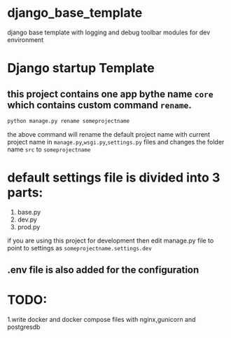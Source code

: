 # django_base_template

django base template with logging and debug toolbar modules for dev environment

# Django startup Template

## this project contains one app bythe name `core` which contains custom command `rename`.

```python
python manage.py rename someprojectname
```

the above command will rename the default project name with current project name in `manage.py`,`wsgi.py`,`settings.py` files and changes the folder name `src` to `someprojectname`

# default settings file is divided into 3 parts:

1. base.py
2. dev.py
3. prod.py

if you are using this project for development then edit manage.py file to point to settings as
`someprojectname.settings.dev`

## .env file is also added for the configuration

# TODO:
1.write docker and docker compose files with nginx,gunicorn and postgresdb

